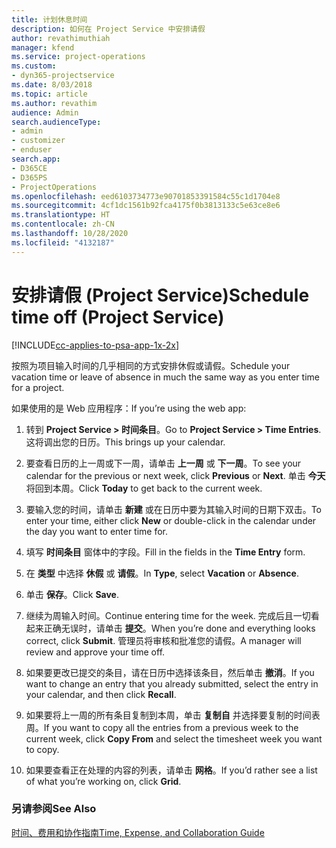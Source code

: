 ```yaml
---
title: 计划休息时间
description: 如何在 Project Service 中安排请假
author: revathimuthiah
manager: kfend
ms.service: project-operations
ms.custom:
- dyn365-projectservice
ms.date: 8/03/2018
ms.topic: article
ms.author: revathim
audience: Admin
search.audienceType:
- admin
- customizer
- enduser
search.app:
- D365CE
- D365PS
- ProjectOperations
ms.openlocfilehash: eed6103734773e90701853391584c55c1d1704e8
ms.sourcegitcommit: 4cf1dc1561b92fca4175f0b3813133c5e63ce8e6
ms.translationtype: HT
ms.contentlocale: zh-CN
ms.lasthandoff: 10/28/2020
ms.locfileid: "4132187"
---
```

# <a name="schedule-time-off-project-service"></a><span data-ttu-id="58530-103">安排请假 (Project Service)</span><span class="sxs-lookup"><span data-stu-id="58530-103">Schedule time off (Project Service)</span></span>

[!INCLUDE[cc-applies-to-psa-app-1x-2x](../includes/cc-applies-to-psa-app-1x-2x.md)]

<span data-ttu-id="58530-104">按照为项目输入时间的几乎相同的方式安排休假或请假。</span><span class="sxs-lookup"><span data-stu-id="58530-104">Schedule your vacation time or leave of absence in much the same way as you enter time for a project.</span></span>  
  
 <span data-ttu-id="58530-105">如果使用的是 Web 应用程序：</span><span class="sxs-lookup"><span data-stu-id="58530-105">If you’re using the web app:</span></span>  
  
1.  <span data-ttu-id="58530-106">转到 **Project Service > 时间条目**。</span><span class="sxs-lookup"><span data-stu-id="58530-106">Go to **Project Service > Time Entries**.</span></span> <span data-ttu-id="58530-107">这将调出您的日历。</span><span class="sxs-lookup"><span data-stu-id="58530-107">This brings up your calendar.</span></span>  
  
2.  <span data-ttu-id="58530-108">要查看日历的上一周或下一周，请单击 **上一周** 或 **下一周**。</span><span class="sxs-lookup"><span data-stu-id="58530-108">To see your calendar for the previous or next week, click **Previous** or **Next**.</span></span> <span data-ttu-id="58530-109">单击 **今天** 将回到本周。</span><span class="sxs-lookup"><span data-stu-id="58530-109">Click **Today** to get back to the current week.</span></span>  
  
3.  <span data-ttu-id="58530-110">要输入您的时间，请单击 **新建** 或在日历中要为其输入时间的日期下双击。</span><span class="sxs-lookup"><span data-stu-id="58530-110">To enter your time, either click **New** or double-click in the calendar under the day you want to enter time for.</span></span>  
  
4.  <span data-ttu-id="58530-111">填写 **时间条目** 窗体中的字段。</span><span class="sxs-lookup"><span data-stu-id="58530-111">Fill in the fields in the **Time Entry** form.</span></span>  
  
5.  <span data-ttu-id="58530-112">在 **类型** 中选择 **休假** 或 **请假**。</span><span class="sxs-lookup"><span data-stu-id="58530-112">In **Type**, select **Vacation** or **Absence**.</span></span>  
  
6.  <span data-ttu-id="58530-113">单击 **保存**。</span><span class="sxs-lookup"><span data-stu-id="58530-113">Click **Save**.</span></span>  
  
7.  <span data-ttu-id="58530-114">继续为周输入时间。</span><span class="sxs-lookup"><span data-stu-id="58530-114">Continue entering time for the week.</span></span> <span data-ttu-id="58530-115">完成后且一切看起来正确无误时，请单击 **提交**。</span><span class="sxs-lookup"><span data-stu-id="58530-115">When you’re done and everything looks correct, click **Submit**.</span></span> <span data-ttu-id="58530-116">管理员将审核和批准您的请假。</span><span class="sxs-lookup"><span data-stu-id="58530-116">A manager will review and approve your time off.</span></span>  
  
8.  <span data-ttu-id="58530-117">如果要更改已提交的条目，请在日历中选择该条目，然后单击 **撤消**。</span><span class="sxs-lookup"><span data-stu-id="58530-117">If you want to change an entry that you already submitted, select the entry in your calendar, and then click **Recall**.</span></span>  
  
9. <span data-ttu-id="58530-118">如果要将上一周的所有条目复制到本周，单击 **复制自** 并选择要复制的时间表周。</span><span class="sxs-lookup"><span data-stu-id="58530-118">If you want to copy all the entries from a previous week to the current week, click **Copy From** and select the timesheet week you want to copy.</span></span>  
  
10. <span data-ttu-id="58530-119">如果要查看正在处理的内容的列表，请单击 **网格**。</span><span class="sxs-lookup"><span data-stu-id="58530-119">If you’d rather see a list of what you’re working on, click **Grid**.</span></span>  
  
### <a name="see-also"></a><span data-ttu-id="58530-120">另请参阅</span><span class="sxs-lookup"><span data-stu-id="58530-120">See Also</span></span>  
 [<span data-ttu-id="58530-121">时间、费用和协作指南</span><span class="sxs-lookup"><span data-stu-id="58530-121">Time, Expense, and Collaboration Guide</span></span>](../psa/time-expense-collaboration-guide.md)
